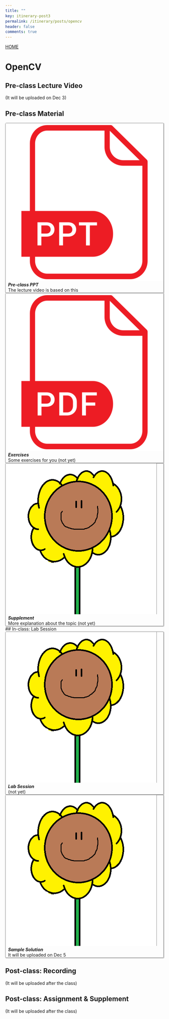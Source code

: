 ```yaml
---
title: ""
key: itinerary-post3
permalink: /itinerary/posts/opencv
header: false
comments: true
---
```


<style>
  /* DON'T USE JS TO THIS!! */
  #grid_for_list{
    box-shadow: 1px 1px 1px 1px #ccc;  
    border: 1px solid gray;
    border-radius: 3px;
    cursor: pointer;

    transform: scale(1);
    -webkit-transform: scale(1);
    -moz-transform: scale(1);
    -ms-transform: scale(1);
    -o-transform: scale(1);
    transition: all 0.1s ease-in-out;
  }

  #grid_for_list:hover {
    transform: scale(1.0125);
    -webkit-transform: scale(1.0125);
    -moz-transform: scale(1.0125);
    -ms-transform: scale(1.0125);
    -o-transform: scale(1.0125);
  }

  #cell_for_list{
    padding: 2px 2px 2px 2px;
  }
  #h_for_list{
    margin: 0 0 0 0.5rem;
  }
  #p_for_list{
    margin: 0 0 0 0.5rem;
  }
  div.cell img{
    border-right: 1px solid gray;
    max-width: 100%;  
    max-height: 100%;
  }

  .video-container {
    position: relative;
    width: 100%;
    height: 0;
    padding-bottom: 56.25%;
  }

  .video-container iframe {
    position: absolute;
    top: 0;
    left: 0;
    width: 100%;
    height: 100%;
  }
</style>

<a class="button button--primary button--rounded button--xl" href="/itinerary">HOME</a>

# OpenCV
## Pre-class Lecture Video

(It will be uploaded on Dec 3)
<!--
<div style="width:100%;">
  <div class="video-container">
    <iframe src="https://www.youtube.com/embed/6TWJaFD6R2s" frameborder="0" allow="accelerometer; autoplay; clipboard-write; encrypted-media; gyroscope; picture-in-picture" allowfullscreen></iframe>
  </div>
</div>
-->
##  Pre-class Material

<div class="grid scale" id="grid_for_list" onclick="location.href='/contents/2020_ITinerary/assets/session_3/preclass.pdf';">
  <div class="cell cell--2"><img src="/contents/2020_ITinerary/assets/imgs/ppt_icon.png"></div>
  <div class="cell cell--auto">
    <h5 id="h_for_list">Pre-class PPT</h5>
    <p id="p_for_list">The lecture video is based on this</p>
  </div>
</div>

<div class="grid scale" id="grid_for_list" onclick="location.href='/contents/2020_ITinerary/assets/session_3/exercise.pdf';">
  <div class="cell cell--2"><img src="/contents/2020_ITinerary/assets/imgs/pdf_icon.png"></div>
  <div class="cell cell--auto">
    <h5 id="h_for_list">Exercises</h5>
    <p id="p_for_list">Some exercises for you (not yet)</p>
  </div>
</div>

<div class="grid scale" id="grid_for_list" onclick="location.href='https://eunseong-park.github.io/contents/sample_material/sample_post1.html';">
  <div class="cell cell--2"><img src="/imgs/etc/3.png"></div>
  <div class="cell cell--auto">
    <h5 id="h_for_list">Supplement</h5>
    <p id="p_for_list">More explanation about the topic (not yet)</p>
  </div>
</div>
## In-class: Lab Session
<div class="grid scale" id="grid_for_list" onclick="location.href='https://eunseong-park.github.io/contents/sample_material/sample_post1.html';">
  <div class="cell cell--2"><img src="/imgs/etc/3.png"></div>
  <div class="cell cell--auto">
    <h5 id="h_for_list">Lab Session</h5>
    <p id="p_for_list">(not yet)</p>
  </div>
</div>

<div class="grid scale" id="grid_for_list" onclick="location.href='https://eunseong-park.github.io/contents/sample_material/sample_post1.html';">
  <div class="cell cell--2"><img src="/imgs/etc/3.png"></div>
  <div class="cell cell--auto">
    <h5 id="h_for_list">Sample Solution</h5>
    <p id="p_for_list">It will be uploaded on Dec 5</p>
  </div>
</div>

## Post-class: Recording
(It will be uploaded after the class)

<!--
<div style="width:100%;">
  <div class="video-container">
    <iframe src="https://www.youtube.com/embed/6TWJaFD6R2s" frameborder="0" allow="accelerometer; autoplay; clipboard-write; encrypted-media; gyroscope; picture-in-picture" allowfullscreen></iframe>
  </div>
</div>
-->

## Post-class: Assignment & Supplement

(It will be uploaded after the class)